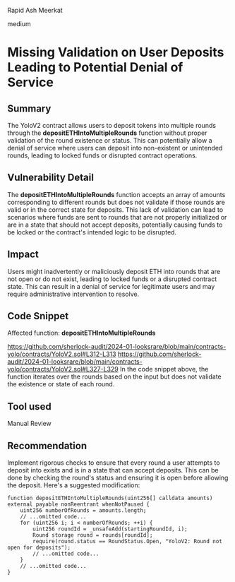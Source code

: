 Rapid Ash Meerkat

medium

# Missing Validation on User Deposits Leading to Potential Denial of Service

## Summary
The YoloV2 contract allows users to deposit tokens into multiple rounds through the **depositETHIntoMultipleRounds** function without proper validation of the round existence or status. This can potentially allow a denial of service where users can deposit into non-existent or unintended rounds, leading to locked funds or disrupted contract operations.
## Vulnerability Detail
The **depositETHIntoMultipleRounds** function accepts an array of amounts corresponding to different rounds but does not validate if those rounds are valid or in the correct state for deposits. This lack of validation can lead to scenarios where funds are sent to rounds that are not properly initialized or are in a state that should not accept deposits, potentially causing funds to be locked or the contract's intended logic to be disrupted.
## Impact
Users might inadvertently or maliciously deposit ETH into rounds that are not open or do not exist, leading to locked funds or a disrupted contract state. This can result in a denial of service for legitimate users and may require administrative intervention to resolve.
## Code Snippet
Affected function: **depositETHIntoMultipleRounds**

https://github.com/sherlock-audit/2024-01-looksrare/blob/main/contracts-yolo/contracts/YoloV2.sol#L312-L313
https://github.com/sherlock-audit/2024-01-looksrare/blob/main/contracts-yolo/contracts/YoloV2.sol#L327-L329
In the code snippet above, the function iterates over the rounds based on the input but does not validate the existence or state of each round.

## Tool used

Manual Review

## Recommendation
Implement rigorous checks to ensure that every round a user attempts to deposit into exists and is in a state that can accept deposits. This can be done by checking the round's status and ensuring it is open before allowing the deposit. Here's a suggested modification:

```solidity
function depositETHIntoMultipleRounds(uint256[] calldata amounts) external payable nonReentrant whenNotPaused {
    uint256 numberOfRounds = amounts.length;
    // ...omitted code...
    for (uint256 i; i < numberOfRounds; ++i) {
        uint256 roundId = _unsafeAdd(startingRoundId, i);
        Round storage round = rounds[roundId];
        require(round.status == RoundStatus.Open, "YoloV2: Round not open for deposits");
        // ...omitted code...
    }
    // ...omitted code...
}
```
